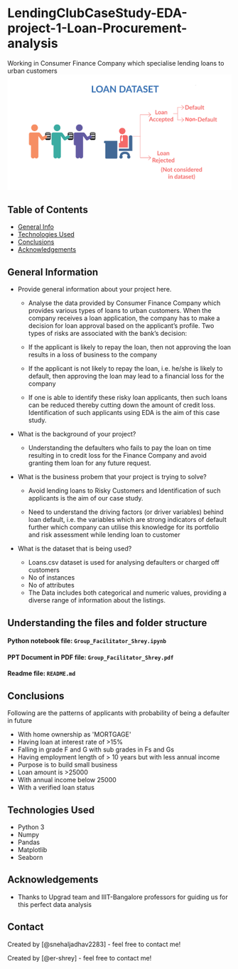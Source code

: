 # **LendingClubCaseStudy-EDA-project-1-Loan-Procurement-analysis**

Working in Consumer Finance Company which specialise lending loans to urban customers
![Loan_EDA_Project](Loan_image.png)

## Table of Contents

- [General Info](#general-information)
- [Technologies Used](#technologies-used)
- [Conclusions](#conclusions)
- [Acknowledgements](#acknowledgements)

<!-- You can include any other section that is pertinent to your problem -->

## General Information

- Provide general information about your project here.

  - Analyse the data provided by Consumer Finance Company which provides various types of loans to urban customers. When the company receives a loan application, the company has to make a decision for loan approval based on the applicant’s profile. Two types of risks are associated with the bank’s decision:

  - If the applicant is likely to repay the loan, then not approving the loan results in a loss of business to the company

  - If the applicant is not likely to repay the loan, i.e. he/she is likely to default, then approving the loan may lead to a financial loss for the company

  - If one is able to identify these risky loan applicants, then such loans can be reduced thereby cutting down the amount of credit loss. Identification of such applicants using EDA is the aim of this case study.

- What is the background of your project?

  - Understanding the defaulters who fails to pay the loan on time resulting in to credit loss for the Finance Company and avoid granting them loan for any future request.

- What is the business probem that your project is trying to solve?

  - Avoid lending loans to Risky Customers and Identification of such applicants is the aim of our case study.

  - Need to understand the driving factors (or driver variables) behind loan default, i.e. the variables which are strong indicators of default further which company can utilise this knowledge for its portfolio and risk assessment while lending loan to customer

- What is the dataset that is being used?
  - Loans.csv dataset is used for analysing defaulters or charged off customers
  - No of instances
  - No of attributes
  - The Data includes both categorical and numeric values, providing a diverse range of information about the listings.
  <!-- You don't have to answer all the questions - just the ones relevant to your project. -->

## Understanding the files and folder structure

#### Python notebook file: `Group_Facilitator_Shrey.ipynb`

#### PPT Document in PDF file: `Group_Facilitator_Shrey.pdf`

#### Readme file: `README.md`

## Conclusions

Following are the patterns of applicants with
probability of being a defaulter in future

- With home ownership as 'MORTGAGE'
- Having loan at interest rate of >15%
- Falling in grade F and G with sub grades in Fs and Gs
- Having employment length of > 10 years but with less annual income
- Purpose is to build small business
- Loan amount is >25000
- With annual income below 25000
- With a verified loan status

<!-- You don't have to answer all the questions - just the ones relevant to your project. -->

## Technologies Used

- Python 3
- Numpy
- Pandas
- Matplotlib
- Seaborn

<!-- As the libraries versions keep on changing, it is recommended to mention the version of library used in this project -->

## Acknowledgements

- Thanks to Upgrad team and IIIT-Bangalore professors for guiding us for this perfect data analysis

## Contact

Created by [@snehaljadhav2283] - feel free to contact me!

Created by [@er-shrey] - feel free to contact me!

<!-- Optional -->
<!-- ## License -->
<!-- This project is open source and available under the [... License](). -->

<!-- You don't have to include all sections - just the one's relevant to your project -->
